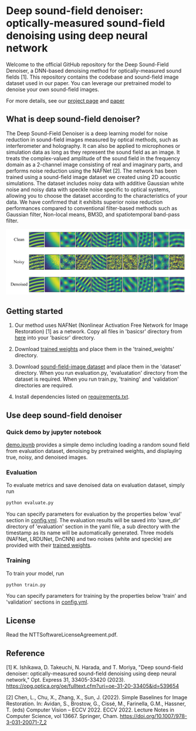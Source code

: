# Deep sound-field denoiser: optically-measured sound-field denoising using deep neural network

Welcome to the official GitHub repository for the Deep Sound-Field Denoiser, a DNN-based denoising method for optically-measured sound fields [1]. This repository contains the codebase and sound-field image dataset used in our paper. You can leverage our pretrained model to denoise your own sound-field images.

For more details, see our [project page](https://www.kenjiishikawa.com/research/deep-acousto-optic-denoiser) and [paper](https://opg.optica.org/oe/fulltext.cfm?uri=oe-31-20-33405&id=539654)

## What is deep sound-field denoiser?

The Deep Sound-Field Denoiser is a deep learning model for noise reduction in sound-field images measured by optical methods, such as interferometer and holography. It can also be applied to microphones or simulation data as long as they represent the sound field as an image. It treats the complex-valued amplitude of the sound field in the frequency domain as a 2-channel image consisting of real and imaginary parts, and performs noise reduction using the NAFNet [2]. The network has been trained using a sound-field image dataset we created using 2D acoustic simulations. The dataset includes noisy data with additive Gaussian white noise and noisy data with speckle noise specific to optical systems, allowing you to choose the dataset according to the characteristics of your data. We have confirmed that it exhibits superior noise reduction performances compared to conventional filter-based methods such as Gaussian filter, Non-local means, BM3D, and spatiotemporal band-pass filter.

![schematic](fig.png)

## Getting started

1. Our method uses NAFNet (Nonlinear Activation Free Network for Image Restoration) [1] as a network. Copy all files in 'basicsr' directory from [here](https://github.com/megvii-research/NAFNet) into your 'basicsr' directory.

2. Download [trained weights](https://zenodo.org/record/8363120) and place them in the 'trained_weights' directory.

3. Download [sound-field-image dataset](https://zenodo.org/record/8357753) and place them in the 'dataset' directory. When you run evaluation.py, 'evaluatation' directory from the dataset is required. When you run train.py, 'training' and 'validation' directories are required.

4. Install dependencies listed on [requirements.txt](requirements.txt).

## Use deep sound-field denoiser

### Quick demo by jupyter notebook

[demo.ipynb](demo.ipynb) provides a simple demo including loading a random sound field from evaluation dataset, denoising by pretrained weights, and displaying true, noisy, and denoised images.

### Evaluation

To evaluate metrics and save denoised data on evaluation dataset, simply run

```sh
python evaluate.py
```

You can specify parameters for evaluation by the properties below 'eval' section in [config.yml](config.yml). The evaluation results will be saved into 'save_dir' directory of 'evaluation' section in the yaml file, a sub directory with the timestamp as its name will be automatically generated. Three models (NAFNet, LRDUNet, DnCNN) and two noises (white and speckle) are provided with their [trained weights](https://zenodo.org/record/8363120).

### Training

To train your model, run

```sh
python train.py
```

You can specify parameters for training by the properties below 'train' and 'validation' sections in [config.yml](config.yml).

## License

Read the NTTSoftwareLicenseAgreement.pdf.

## Reference

[1] K. Ishikawa, D. Takeuchi, N. Harada, and T. Moriya, "Deep sound-field denoiser: optically-measured sound-field denoising using deep neural network," Opt. Express 31, 33405-33420 (2023). https://opg.optica.org/oe/fulltext.cfm?uri=oe-31-20-33405&id=539654

[2] Chen, L., Chu, X., Zhang, X., Sun, J. (2022). Simple Baselines for Image Restoration. In: Avidan, S., Brostow, G., Cissé, M., Farinella, G.M., Hassner, T. (eds) Computer Vision – ECCV 2022. ECCV 2022. Lecture Notes in Computer Science, vol 13667. Springer, Cham. https://doi.org/10.1007/978-3-031-20071-7_2
